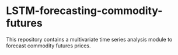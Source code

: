 # LSTM-forecasting-commodity-futures
This repository contains a multivariate time series analysis module to forecast commodity futures prices. 
